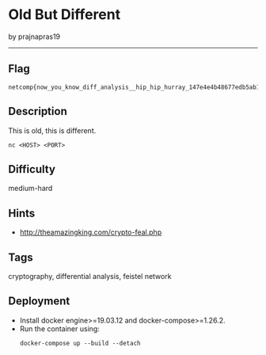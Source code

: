 # Old But Different

by prajnapras19

---

## Flag

```
netcomp{now_you_know_diff_analysis__hip_hip_hurray_147e4e4b48677edb5ab1bee2bf780f54985770efa472d514a14c9226abb0572f956c35311e132aa73a3d19aca413c3844dd75babb9b117f18fe30059a6f0dec5}
```

## Description
This is old, this is different.

`nc <HOST> <PORT>`

## Difficulty
medium-hard

## Hints
- http://theamazingking.com/crypto-feal.php

## Tags
cryptography, differential analysis, feistel network

## Deployment
- Install docker engine>=19.03.12 and docker-compose>=1.26.2.
- Run the container using:
    ```
    docker-compose up --build --detach
    ```